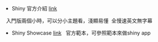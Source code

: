 



*  Shiny 官方介紹 [link](http://shiny.rstudio.com/tutorial/#written)    

   入門版兩個小時，可以分小主題看，淺顯易懂  全慢速英文無字幕

*  Shiny Showcase [link](https://www.rstudio.com/products/shiny/shiny-user-showcase/)
   官方範本，可參照範本來做shiny app

